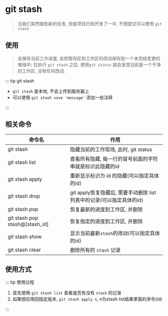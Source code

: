# git stash

> 当我们突然接到新的任务, 但是项目已经开发了一半, 不想提交可以使用 `git stash`

## 使用

> 会保存当前工作进度, 会把暂存区和工作区的改动保存到一个未完结变更的堆栈中; 在执行 `git stash` 之后, 
> 使用`git status` 就会发现当前是一个干净的工作区, 没有任何改动.

::: tip git stash

- `git stash` 是本地, 不会上传到服务器上
- 可以使用 `git stash save 'message'` 添加一些注释

:::

## 相关命令

| 命令名                            | 作用                                            |
|--------------------------------|-----------------------------------------------|
| git stash                      | 隐藏当前的工作现场, 此时, git status                     |
| git stash list                 | 查看所有隐藏, 每一行的冒号前面的字符串就是标识此隐藏的id                |
| git stash apply                | 重新显示标识为 id 的隐藏(可以指定具体的id)                     |
| git stash drop                 | git apply恢复隐藏后, 需要手动删除 list 列表中的记录(可以指定具体的id) |
| git stash pop                  | 恢复最新的进度到工作区, 并删除                              |
| git stash pop stash@[stash_id] | 恢复指定的进度到工作区, 并删除                              |
| git stash show                 | 显示当前最新`stash`的改动(可以指定具体的id)                   |
| git stash clear                | 删除所有的 `stash` 记录                              |


## 使用方式

::: tip 使用过程

1. 首先使用 `git stash list` 查看是否有没有 `stash` 的记录
2. 如果想应用回指定版本, `git stash apply n`, n为stash list结果里面的序号(id)

:::




















